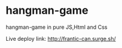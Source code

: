 # hangman-game
hangman-game in pure JS,Html and Css



Live deploy link:
http://frantic-can.surge.sh/
